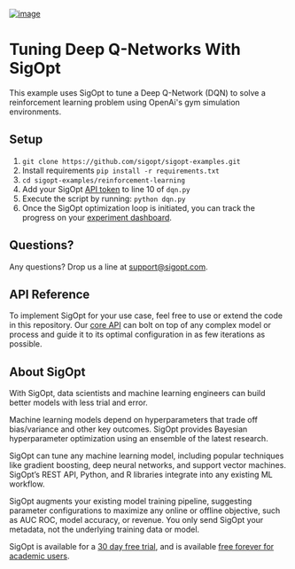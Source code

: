 [![image](https://sigopt.com/static/img/SigOpt_logo_horiz.png?raw=true)](https://sigopt.com)

# Tuning Deep Q-Networks With SigOpt

This example uses SigOpt to tune a Deep Q-Network (DQN) to solve a reinforcement learning problem using OpenAi's gym simulation environments.

## Setup

1. `git clone https://github.com/sigopt/sigopt-examples.git`
2. Install requirements `pip install -r requirements.txt`
3. `cd sigopt-examples/reinforcement-learning`
4. Add your SigOpt [API token](https://sigopt.com/docs/overview/authentication) to line 10 of `dqn.py`
5. Execute the script by running: `python dqn.py`
6. Once the SigOpt optimization loop is initiated, you can track the progress on your [experiment dashboard](https://sigopt.com/experiment/list).

## Questions?
Any questions? Drop us a line at [support@sigopt.com](mailto:support@sigopt.com).

## API Reference
To implement SigOpt for your use case, feel free to use or extend the code in this repository. Our [core API](https://sigopt.com/docs) can bolt on top of any complex model or process and guide it to its optimal configuration in as few iterations as possible. 

## About SigOpt

With SigOpt, data scientists and machine learning engineers can build better models with less trial and error.

Machine learning models depend on hyperparameters that trade off bias/variance and other key outcomes. SigOpt provides Bayesian hyperparameter optimization using an ensemble of the latest research.

SigOpt can tune any machine learning model, including popular techniques like gradient boosting, deep neural networks, and support vector machines. SigOpt’s REST API, Python, and R libraries integrate into any existing ML workflow.

SigOpt augments your existing model training pipeline, suggesting parameter configurations to maximize any online or offline objective, such as AUC ROC, model accuracy, or revenue. You only send SigOpt your metadata, not the underlying training data or model.

SigOpt is available for a [30 day free trial](https://sigopt.com/signup), and is available [free forever for academic users](https://sigopt.com/edu).
